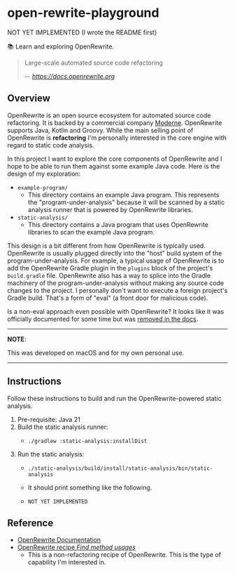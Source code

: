 # open-rewrite-playground

NOT YET IMPLEMENTED (I wrote the README first)

📚 Learn and exploring OpenRewrite.

> Large-scale automated source code refactoring
> 
> -- <cite>https://docs.openrewrite.org</cite>


## Overview

OpenRewrite is an open source ecosystem for automated source code refactoring. It is backed by a commercial company [Moderne](https://www.moderne.io/).
OpenRewrite supports Java, Kotlin and Groovy. While the main selling point of OpenRewrite is **refactoring** I'm personally
interested in the core engine with regard to static code analysis.

In this project I want to explore the core components of OpenRewrite and I hope to be able to run them against some
example Java code. Here is the design of my exploration:

* `example-program/`
  * This directory contains an example Java program. This represents the "program-under-analysis" because it will be
    scanned by a static analysis runner that is powered by OpenRewrite libraries.
* `static-analysis/`
  * This directory contains a Java program that uses OpenRewrite libraries to scan the example Java program.

This design is a bit different from how OpenRewrite is typically used. OpenRewrite is usually plugged directly into the
"host" build system of the program-under-analysis. For example, a typical usage of OpenRewrite is to add the OpenRewrite
Gradle plugin in the `plugins` block of the project's `build.gradle` file. OpenRewrite also has a way to splice into the
Gradle machinery of the program-under-analysis without making any source code changes to the project. I personally don't
want to execute a foreign project's Gradle build. That's a form of "eval" (a front door for malicious code).

Is a non-eval approach even possible with OpenRewrite? It looks like it was officially documented for some time but was
[removed in the docs](https://github.com/openrewrite/rewrite-docs/pull/245/files).

---
**NOTE**:

This was developed on macOS and for my own personal use.

---


## Instructions

Follow these instructions to build and run the OpenRewrite-powered static analysis.

1. Pre-requisite: Java 21
2. Build the static analysis runner:
   * ```shell
     ./gradlew :static-analysis:installDist
     ```
3. Run the static analysis:
   * ```shell
     ./static-analysis/build/install/static-analysis/bin/static-analysis
     ```
   * It should print something like the following.
   * ```text
     NOT YET IMPLEMENTED
     ```


## Reference

* [OpenRewrite Documentation](https://docs.openrewrite.org)
* [OpenRewrite recipe *Find method usages*](https://docs.openrewrite.org/recipes/analysis/search/findmethods)
  * This is a non-refactoring recipe of OpenRewrite. This is the type of capability I'm interested in.
